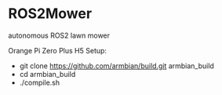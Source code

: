 # ROS2Mower
autonomous ROS2 lawn mower

Orange Pi Zero Plus H5 Setup:
* git clone https://github.com/armbian/build.git armbian_build
* cd armbian_build
* ./compile.sh
